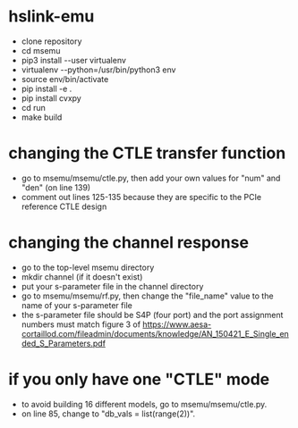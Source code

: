 # hslink-emu

* clone repository
* cd msemu
* pip3 install --user virtualenv
* virtualenv --python=/usr/bin/python3 env
* source env/bin/activate
* pip install -e .
* pip install cvxpy
* cd run
* make build

# changing the CTLE transfer function
* go to msemu/msemu/ctle.py, then add your own values for "num" and "den" (on line 139)
* comment out lines 125-135 because they are specific to the PCIe reference CTLE design

# changing the channel response
* go to the top-level msemu directory
* mkdir channel (if it doesn't exist)
* put your s-parameter file in the channel directory
* go to msemu/msemu/rf.py, then change the "file_name" value to the name of your s-parameter file
* the s-parameter file should be S4P (four port) and the port assignment numbers must match figure 3 of https://www.aesa-cortaillod.com/fileadmin/documents/knowledge/AN_150421_E_Single_ended_S_Parameters.pdf

# if you only have one "CTLE" mode
* to avoid building 16 different models, go to msemu/msemu/ctle.py.
* on line 85, change to "db_vals = list(range(2))".  
